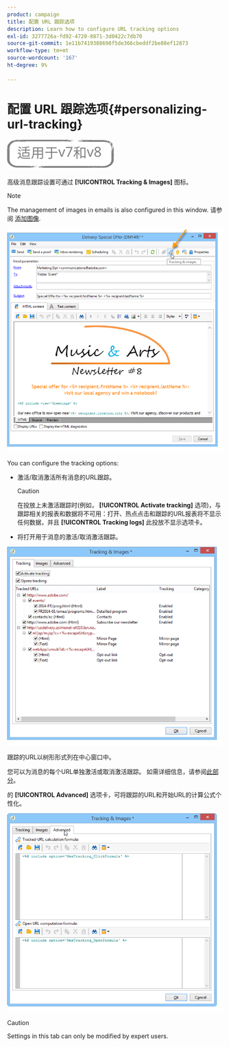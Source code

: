 ```yaml
---
product: campaign
title: 配置 URL 跟踪选项
description: Learn how to configure URL tracking options
exl-id: 3277726a-fd92-4720-8871-3d0422c7db70
source-git-commit: 1e11b7419388698f5de366cbeddf2be88ef12873
workflow-type: tm+mt
source-wordcount: '167'
ht-degree: 9%

---
```


# 配置 URL 跟踪选项{#personalizing-url-tracking}

![](../../assets/common.svg)

高级消息跟踪设置可通过 **[!UICONTROL Tracking & Images]** 图标。

>[!NOTE]
>
>The management of images in emails is also configured in this window. 请参阅 [添加图像](defining-the-email-content.md#adding-images).

![](assets/s_ncs_user_email_del_tracking_ico.png)

You can configure the tracking options:

* 激活/取消激活所有消息的URL跟踪。

   >[!CAUTION]
   >
   >在投放上未激活跟踪时(例如， **[!UICONTROL Activate tracking]** 选项)，与跟踪相关的报表和数据将不可用：打开、热点点击和跟踪的URL报表将不显示任何数据，并且 **[!UICONTROL Tracking logs]** 此投放不显示选项卡。

* 将打开用于消息的激活/取消激活跟踪。

![](assets/s_ncs_user_email_del_tracking_param.png)

跟踪的URL以树形形式列在中心窗口中。

您可以为消息的每个URL单独激活或取消激活跟踪。 如需详细信息，请参阅[此部分](how-to-configure-tracked-links.md)。

的 **[!UICONTROL Advanced]** 选项卡，可将跟踪的URL和开始URL的计算公式个性化。

![](assets/s_ncs_user_email_del_tracking_param_adv.png)

>[!CAUTION]
>
>Settings in this tab can only be modified by expert users.
